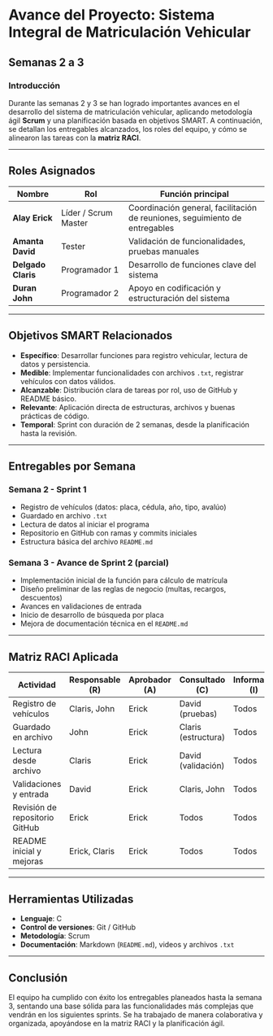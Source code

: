 # Avance del Proyecto: Sistema Integral de Matriculación Vehicular

## Semanas 2 a 3

### Introducción

Durante las semanas 2 y 3 se han logrado importantes avances en el desarrollo del sistema de matriculación vehicular, aplicando metodología ágil **Scrum** y una planificación basada en objetivos SMART. A continuación, se detallan los entregables alcanzados, los roles del equipo, y cómo se alinearon las tareas con la **matriz RACI**.

---

## Roles Asignados

| Nombre           | Rol           | Función principal |
|------------------|----------------|--------------------|
| **Alay Erick**   | Líder / Scrum Master | Coordinación general, facilitación de reuniones, seguimiento de entregables |
| **Amanta David** | Tester         | Validación de funcionalidades, pruebas manuales |
| **Delgado Claris** | Programador 1 | Desarrollo de funciones clave del sistema |
| **Duran John**   | Programador 2 | Apoyo en codificación y estructuración del sistema |

---

## Objetivos SMART Relacionados

- **Específico**: Desarrollar funciones para registro vehicular, lectura de datos y persistencia.
- **Medible**: Implementar funcionalidades con archivos `.txt`, registrar vehículos con datos válidos.
- **Alcanzable**: Distribución clara de tareas por rol, uso de GitHub y README básico.
- **Relevante**: Aplicación directa de estructuras, archivos y buenas prácticas de código.
- **Temporal**: Sprint con duración de 2 semanas, desde la planificación hasta la revisión.

---

## Entregables por Semana

### Semana 2 - Sprint 1

- Registro de vehículos (datos: placa, cédula, año, tipo, avalúo)
- Guardado en archivo `.txt`
- Lectura de datos al iniciar el programa
- Repositorio en GitHub con ramas y commits iniciales
- Estructura básica del archivo `README.md`

### Semana 3 - Avance de Sprint 2 (parcial)

- Implementación inicial de la función para cálculo de matrícula
- Diseño preliminar de las reglas de negocio (multas, recargos, descuentos)
- Avances en validaciones de entrada
- Inicio de desarrollo de búsqueda por placa
- Mejora de documentación técnica en el `README.md`

---

## Matriz RACI Aplicada

| Actividad                       | Responsable (R)     | Aprobador (A)      | Consultado (C)       | Informado (I)        |
|--------------------------------|----------------------|---------------------|------------------------|-----------------------|
| Registro de vehículos          | Claris, John         | Erick               | David (pruebas)        | Todos                 |
| Guardado en archivo            | John                 | Erick               | Claris (estructura)    | Todos                 |
| Lectura desde archivo          | Claris               | Erick               | David (validación)     | Todos                 |
| Validaciones y entrada         | David                | Erick               | Claris, John           | Todos                 |
| Revisión de repositorio GitHub | Erick                | Erick               | Todos                  | Todos                 |
| README inicial y mejoras       | Erick, Claris        | Erick               | Todos                  | Todos                 |

---

## Herramientas Utilizadas

- **Lenguaje**: C
- **Control de versiones**: Git / GitHub
- **Metodología**: Scrum
- **Documentación**: Markdown (`README.md`), videos y archivos `.txt`

---

## Conclusión

El equipo ha cumplido con éxito los entregables planeados hasta la semana 3, sentando una base sólida para las funcionalidades más complejas que vendrán en los siguientes sprints. Se ha trabajado de manera colaborativa y organizada, apoyándose en la matriz RACI y la planificación ágil.